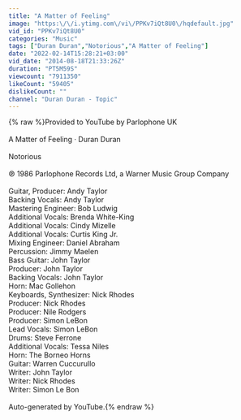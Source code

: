 ```yaml
---
title: "A Matter of Feeling"
image: "https:\/\/i.ytimg.com\/vi\/PPKv7iQt8U0\/hqdefault.jpg"
vid_id: "PPKv7iQt8U0"
categories: "Music"
tags: ["Duran Duran","Notorious","A Matter of Feeling"]
date: "2022-02-14T15:28:21+03:00"
vid_date: "2014-08-18T21:33:26Z"
duration: "PT5M59S"
viewcount: "7911350"
likeCount: "59405"
dislikeCount: ""
channel: "Duran Duran - Topic"
---
```

{% raw %}Provided to YouTube by Parlophone UK<br /><br />A Matter of Feeling · Duran Duran<br /><br />Notorious<br /><br />℗ 1986 Parlophone Records Ltd, a Warner Music Group Company<br /><br />Guitar, Producer: Andy Taylor<br />Backing  Vocals: Andy Taylor<br />Mastering  Engineer: Bob Ludwig<br />Additional  Vocals: Brenda White-King<br />Additional  Vocals: Cindy Mizelle<br />Additional  Vocals: Curtis King Jr.<br />Mixing  Engineer: Daniel Abraham<br />Percussion: Jimmy Maelen<br />Bass  Guitar: John Taylor<br />Producer: John Taylor<br />Backing  Vocals: John Taylor<br />Horn: Mac Gollehon<br />Keyboards, Synthesizer: Nick Rhodes<br />Producer: Nick Rhodes<br />Producer: Nile Rodgers<br />Producer: Simon LeBon<br />Lead  Vocals: Simon LeBon<br />Drums: Steve Ferrone<br />Additional  Vocals: Tessa Niles<br />Horn: The Borneo Horns<br />Guitar: Warren Cuccurullo<br />Writer: John Taylor<br />Writer: Nick Rhodes<br />Writer: Simon Le Bon<br /><br />Auto-generated by YouTube.{% endraw %}
